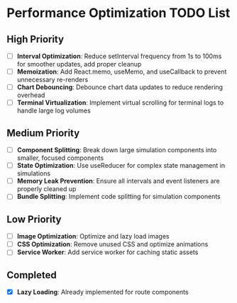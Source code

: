 # Performance Optimization TODO List

## High Priority
- [ ] **Interval Optimization**: Reduce setInterval frequency from 1s to 100ms for smoother updates, add proper cleanup
- [ ] **Memoization**: Add React.memo, useMemo, and useCallback to prevent unnecessary re-renders
- [ ] **Chart Debouncing**: Debounce chart data updates to reduce rendering overhead
- [ ] **Terminal Virtualization**: Implement virtual scrolling for terminal logs to handle large log volumes

## Medium Priority
- [ ] **Component Splitting**: Break down large simulation components into smaller, focused components
- [ ] **State Optimization**: Use useReducer for complex state management in simulations
- [ ] **Memory Leak Prevention**: Ensure all intervals and event listeners are properly cleaned up
- [ ] **Bundle Splitting**: Implement code splitting for simulation components

## Low Priority
- [ ] **Image Optimization**: Optimize and lazy load images
- [ ] **CSS Optimization**: Remove unused CSS and optimize animations
- [ ] **Service Worker**: Add service worker for caching static assets

## Completed
- [x] **Lazy Loading**: Already implemented for route components

